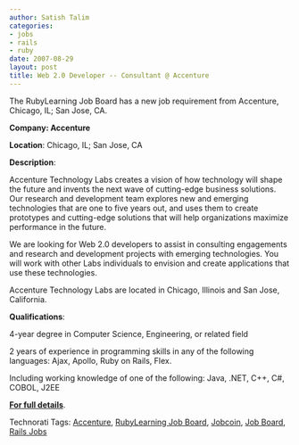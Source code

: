 ```yaml
---
author: Satish Talim
categories:
- jobs
- rails
- ruby
date: 2007-08-29
layout: post
title: Web 2.0 Developer -- Consultant @ Accenture
---
```


The RubyLearning Job Board has a new job requirement from Accenture,
Chicago, IL; San Jose, CA.

**Company: Accenture**

**Location**: Chicago, IL; San Jose, CA

**Description**:

Accenture Technology Labs creates a vision of how technology will shape
the future and invents the next wave of cutting-edge business solutions.
Our research and development team explores new and emerging technologies
that are one to five years out, and uses them to create prototypes and
cutting-edge solutions that will help organizations maximize performance
in the future.

We are looking for Web 2.0 developers to assist in consulting
engagements and research and development projects with emerging
technologies. You will work with other Labs individuals to envision and
create applications that use these technologies.

Accenture Technology Labs are located in Chicago, Illinois and San Jose,
California.

**Qualifications**:

4-year degree in Computer Science, Engineering, or related field

2 years of experience in programming skills in any of the following
languages: Ajax, Apollo, Ruby on Rails, Flex.

Including working knowledge of one of the following: Java, .NET, C++,
C\#, COBOL, J2EE

**[For full
details](http://learningruby.jobcoin.com/jobs/show/62027-web-2-developer-consultant)**.

Technorati Tags: [Accenture](http://technorati.com/tag/Accenture),
[RubyLearning Job
Board](http://technorati.com/tag/RubyLearning+Job+Board),
[Jobcoin](http://technorati.com/tag/Jobcoin), [Job
Board](http://technorati.com/tag/Job+Board), [Rails
Jobs](http://technorati.com/tag/Rails+Jobs)
